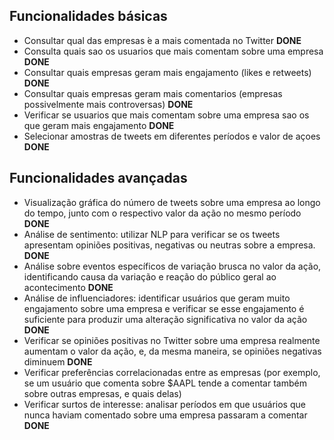 ## Funcionalidades básicas
- Consultar qual das empresas ́e a mais comentada no Twitter **DONE**
- Consulta quais sao os usuarios que mais comentam sobre uma empresa **DONE**
- Consultar quais empresas geram mais engajamento (likes e retweets) **DONE**
- Consultar quais empresas geram mais comentarios (empresas possivelmente mais controversas) **DONE**
- Verificar se usuarios que mais comentam sobre uma empresa sao os que geram mais engajamento **DONE**
- Selecionar amostras de tweets em diferentes períodos e valor de açoes **DONE**

## Funcionalidades avançadas
- Visualização gráfica do número de tweets sobre uma empresa ao longo do tempo, junto com o respectivo valor da ação no mesmo período **DONE**
- Análise de sentimento: utilizar NLP para verificar se os tweets apresentam opiniões positivas, negativas ou neutras sobre a empresa. **DONE**
- Análise sobre eventos específicos de variação brusca no valor da ação, identificando causa da variação e reação do público geral ao acontecimento **DONE**
- Análise de influenciadores: identificar usuários que geram muito engajamento sobre uma empresa e verificar se esse engajamento é suficiente para produzir uma alteração significativa no valor da ação **DONE**
- Verificar se opiniões positivas no Twitter sobre uma empresa realmente aumentam o valor da ação, e, da mesma maneira, se opiniões negativas diminuem  **DONE**
- Verificar preferências correlacionadas entre as empresas (por exemplo, se um usuário que comenta sobre \$AAPL tende a comentar também sobre outras empresas, e quais delas) 
- Verificar surtos de interesse: analisar períodos em que usuários que nunca haviam comentado sobre uma empresa passaram a comentar **DONE**